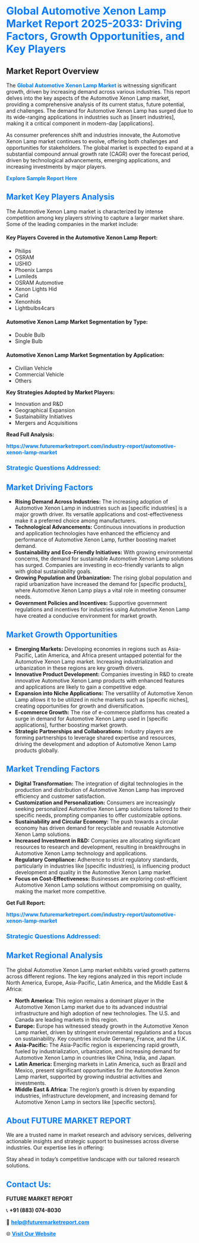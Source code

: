 <h1 style="color: #007BFF;">Global Automotive Xenon Lamp Market Report 2025-2033: Driving Factors, Growth Opportunities, and Key Players</h1>

<section id="overview">
<h2>Market Report Overview</h2>
<p>The <a href="https://www.futuremarketreport.com/industry-report/automotive-xenon-lamp-market" style="color: #007BFF; text-decoration: none;"><strong>Global Automotive Xenon Lamp Market</strong></a> is witnessing significant growth, driven by increasing demand across various industries. This report delves into the key aspects of the Automotive Xenon Lamp market, providing a comprehensive analysis of its current status, future potential, and challenges. The demand for Automotive Xenon Lamp has surged due to its wide-ranging applications in industries such as [insert industries], making it a critical component in modern-day [applications].</p>
<p>As consumer preferences shift and industries innovate, the Automotive Xenon Lamp market continues to evolve, offering both challenges and opportunities for stakeholders. The global market is expected to expand at a substantial compound annual growth rate (CAGR) over the forecast period, driven by technological advancements, emerging applications, and increasing investments by major players.</p>
</section>

<section id="overview">
<p><a href="https://www.futuremarketreport.com/request-sample/reportId=87516" style="color: #007BFF; text-decoration: none;"><strong>Explore Sample Report Here</strong></a></p>
</section>

<section id="key-players">
<h2 style="color: #007BFF;">Market Key Players Analysis</h2>
<p>The Automotive Xenon Lamp market is characterized by intense competition among key players striving to capture a larger market share. Some of the leading companies in the market include:</p>
<h4>Key Players Covered in the Automotive Xenon Lamp Report:</h4>
<ul><li>Philips</li><li>OSRAM</li><li>USHIO</li><li>Phoenix Lamps</li><li>Lumileds</li><li>OSRAM Automotive</li><li>Xenon Lights Hid</li><li>Carid</li><li>Xenonhids</li><li>Lightbulbs4cars</li></ul>
<h4>Automotive Xenon Lamp Market Segmentation by Type:</h4>
<ul><li>Double Bulb</li><li>Single Bulb</li></ul>

<h4>Automotive Xenon Lamp Market Segmentation by Application:</h4>
<ul><li>Civilian Vehicle</li><li>Commercial Vehicle</li><li>Others</li></ul>
<p><strong>Key Strategies Adopted by Market Players:</strong></p>
<ul>
<li>Innovation and R&D</li>
<li>Geographical Expansion</li>
<li>Sustainability Initiatives</li>
<li>Mergers and Acquisitions</li>
</ul>
</section>

<section>
<p><strong>Read Full Analysis: </strong></p><a href="https://www.futuremarketreport.com/industry-report/automotive-xenon-lamp-market" style="color: #007BFF; text-decoration: none;"><strong>https://www.futuremarketreport.com/industry-report/automotive-xenon-lamp-market</strong></a>
<h3 style="color: #007BFF;">Strategic Questions Addressed:</h3>
</section>

<section id="driving-factors">
<h2 style="color: #007BFF;">Market Driving Factors</h2>
<ul>
<li><strong>Rising Demand Across Industries:</strong> The increasing adoption of Automotive Xenon Lamp in industries such as [specific industries] is a major growth driver. Its versatile applications and cost-effectiveness make it a preferred choice among manufacturers.</li>
<li><strong>Technological Advancements:</strong> Continuous innovations in production and application technologies have enhanced the efficiency and performance of Automotive Xenon Lamp, further boosting market demand.</li>
<li><strong>Sustainability and Eco-Friendly Initiatives:</strong> With growing environmental concerns, the demand for sustainable Automotive Xenon Lamp solutions has surged. Companies are investing in eco-friendly variants to align with global sustainability goals.</li>
<li><strong>Growing Population and Urbanization:</strong> The rising global population and rapid urbanization have increased the demand for [specific products], where Automotive Xenon Lamp plays a vital role in meeting consumer needs.</li>
<li><strong>Government Policies and Incentives:</strong> Supportive government regulations and incentives for industries using Automotive Xenon Lamp have created a conducive environment for market growth.</li>
</ul>
</section>

<section id="growth-opportunities">
<h2 style="color: #007BFF;">Market Growth Opportunities</h2>
<ul>
<li><strong>Emerging Markets:</strong> Developing economies in regions such as Asia-Pacific, Latin America, and Africa present untapped potential for the Automotive Xenon Lamp market. Increasing industrialization and urbanization in these regions are key growth drivers.</li>
<li><strong>Innovative Product Development:</strong> Companies investing in R&D to create innovative Automotive Xenon Lamp products with enhanced features and applications are likely to gain a competitive edge.</li>
<li><strong>Expansion into Niche Applications:</strong> The versatility of Automotive Xenon Lamp allows it to be utilized in niche markets such as [specific niches], creating opportunities for growth and diversification.</li>
<li><strong>E-commerce Growth:</strong> The rise of e-commerce platforms has created a surge in demand for Automotive Xenon Lamp used in [specific applications], further boosting market growth.</li>
<li><strong>Strategic Partnerships and Collaborations:</strong> Industry players are forming partnerships to leverage shared expertise and resources, driving the development and adoption of Automotive Xenon Lamp products globally.</li>
</ul>
</section>

<section id="trending-factors">
<h2 style="color: #007BFF;">Market Trending Factors</h2>
<ul>
<li><strong>Digital Transformation:</strong> The integration of digital technologies in the production and distribution of Automotive Xenon Lamp has improved efficiency and customer satisfaction.</li>
<li><strong>Customization and Personalization:</strong> Consumers are increasingly seeking personalized Automotive Xenon Lamp solutions tailored to their specific needs, prompting companies to offer customizable options.</li>
<li><strong>Sustainability and Circular Economy:</strong> The push towards a circular economy has driven demand for recyclable and reusable Automotive Xenon Lamp solutions.</li>
<li><strong>Increased Investment in R&D:</strong> Companies are allocating significant resources to research and development, resulting in breakthroughs in Automotive Xenon Lamp technology and applications.</li>
<li><strong>Regulatory Compliance:</strong> Adherence to strict regulatory standards, particularly in industries like [specific industries], is influencing product development and quality in the Automotive Xenon Lamp market.</li>
<li><strong>Focus on Cost-Effectiveness:</strong> Businesses are exploring cost-efficient Automotive Xenon Lamp solutions without compromising on quality, making the market more competitive.</li>
</ul>
</section>

<section>
<p><strong>Get Full Report: </strong></p><a href="https://www.futuremarketreport.com/industry-report/automotive-xenon-lamp-market" style="color: #007BFF; text-decoration: none;"><strong>https://www.futuremarketreport.com/industry-report/automotive-xenon-lamp-market</strong></a>
<h3 style="color: #007BFF;">Strategic Questions Addressed:</h3>
</section>


<section id="regional-analysis">
<h2 style="color: #007BFF;">Market Regional Analysis</h2>
<p>The global Automotive Xenon Lamp market exhibits varied growth patterns across different regions. The key regions analyzed in this report include North America, Europe, Asia-Pacific, Latin America, and the Middle East & Africa:</p>
<ul>
<li><strong>North America:</strong> This region remains a dominant player in the Automotive Xenon Lamp market due to its advanced industrial infrastructure and high adoption of new technologies. The U.S. and Canada are leading markets in this region.</li>
<li><strong>Europe:</strong> Europe has witnessed steady growth in the Automotive Xenon Lamp market, driven by stringent environmental regulations and a focus on sustainability. Key countries include Germany, France, and the U.K.</li>
<li><strong>Asia-Pacific:</strong> The Asia-Pacific region is experiencing rapid growth, fueled by industrialization, urbanization, and increasing demand for Automotive Xenon Lamp in countries like China, India, and Japan.</li>
<li><strong>Latin America:</strong> Emerging markets in Latin America, such as Brazil and Mexico, present significant opportunities for the Automotive Xenon Lamp market, supported by growing industrial activities and investments.</li>
<li><strong>Middle East & Africa:</strong> The region’s growth is driven by expanding industries, infrastructure development, and increasing demand for Automotive Xenon Lamp in sectors like [specific sectors].</li>
</ul>
</section>

<footer>
<h2 style="color: #007BFF;">About FUTURE MARKET REPORT</h2>
<p>We are a trusted name in market research and advisory services, delivering actionable insights and strategic support to businesses across diverse industries. Our expertise lies in offering:</p>

<p>Stay ahead in today’s competitive landscape with our tailored research solutions.</p>

<h2 style="color: #007BFF;">Contact Us:</h2>
<p><strong>FUTURE MARKET REPORT</strong></p>
<p>📞 <strong>+91 (883) 074-8030</strong></p>
<p>📧 <strong><a href="mailto:help@futuremarketreport.com" style="color: #007BFF;">help@futuremarketreport.com</a></strong></p>
<p>🌐 <strong><a href="https://www.futuremarketreport.com/" style="color: #007BFF;">Visit Our Website</a></strong></p>
</footer>